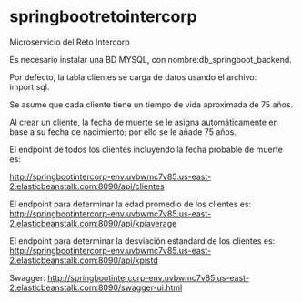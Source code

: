 # springbootretointercorp
Microservicio del Reto Intercorp

Es necesario instalar una BD MYSQL, con nombre:db_springboot_backend.

Por defecto, la tabla clientes se carga de datos usando el archivo: import.sql.

Se asume que cada cliente tiene un tiempo de vida aproximada de 75 años.

Al crear un cliente, la fecha de muerte se le asigna automáticamente en base a su fecha de nacimiento; por ello se le añade 75 años.

El endpoint de todos los clientes incluyendo la fecha probable de muerte es:

http://springbootintercorp-env.uvbwmc7v85.us-east-2.elasticbeanstalk.com:8090/api/clientes

El endpoint para determinar la edad promedio de los clientes es: 
http://springbootintercorp-env.uvbwmc7v85.us-east-2.elasticbeanstalk.com:8090/api/kpiaverage

El endpoint para determinar la desviación estandard de los clientes es: 
http://springbootintercorp-env.uvbwmc7v85.us-east-2.elasticbeanstalk.com:8090/api/kpistd


Swagger:
http://springbootintercorp-env.uvbwmc7v85.us-east-2.elasticbeanstalk.com:8090/swagger-ui.html
